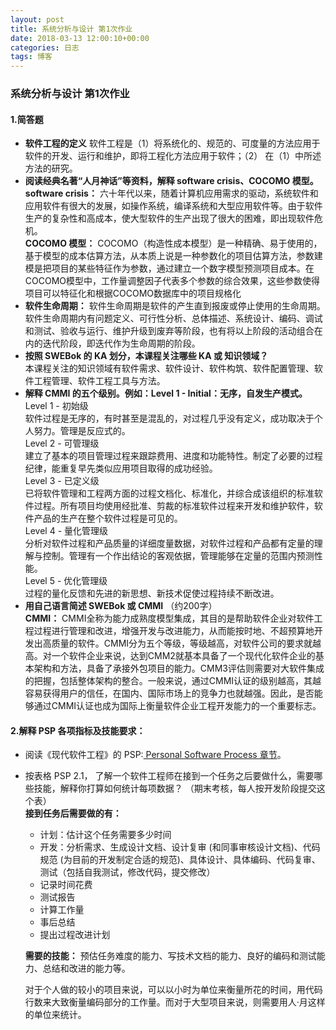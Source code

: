 ```yaml
---
layout: post
title: 系统分析与设计 第1次作业
date: 2018-03-13 12:00:10+00:00
categories: 日志
tags: 博客
---
```

### 系统分析与设计 第1次作业
#### 1.简答题
- **软件工程的定义**
软件工程是（1）将系统化的、规范的、可度量的方法应用于软件的开发、运行和维护，即将工程化方法应用于软件；（2） 在（1）中所述方法的研究。
- **阅读经典名著“人月神话”等资料，解释 software crisis、COCOMO 模型。**  
**software crisis：** 六十年代以来，随着计算机应用需求的驱动，系统软件和应用软件有很大的发展，如操作系统，编译系统和大型应用软件等。由于软件生产的复杂性和高成本，使大型软件的生产出现了很大的困难，即出现软件危机。  
**COCOMO 模型：** COCOMO（构造性成本模型）是一种精确、易于使用的，基于模型的成本估算方法，从本质上说是一种参数化的项目估算方法，参数建模是把项目的某些特征作为参数，通过建立一个数字模型预测项目成本。在COCOMO模型中，工作量调整因子代表多个参数的综合效果，这些参数使得项目可以特征化和根据COCOMO数据库中的项目规格化  
- **软件生命周期：** 软件生命周期是软件的产生直到报废或停止使用的生命周期。软件生命周期内有问题定义、可行性分析、总体描述、系统设计、编码、调试和测试、验收与运行、维护升级到废弃等阶段，也有将以上阶段的活动组合在内的迭代阶段，即迭代作为生命周期的阶段。
- **按照 SWEBok 的 KA 划分，本课程关注哪些 KA 或 知识领域？**  
本课程关注的知识领域有软件需求、软件设计、软件构筑、软件配置管理、软件工程管理、软件工程工具与方法。
- **解释 CMMI 的五个级别。例如：Level 1 - Initial：无序，自发生产模式。**  
Level 1 - 初始级  
软件过程是无序的，有时甚至是混乱的，对过程几乎没有定义，成功取决于个人努力。管理是反应式的。  
Level 2 - 可管理级  
建立了基本的项目管理过程来跟踪费用、进度和功能特性。制定了必要的过程纪律，能重复早先类似应用项目取得的成功经验。  
Level 3 - 已定义级  
已将软件管理和工程两方面的过程文档化、标准化，并综合成该组织的标准软件过程。所有项目均使用经批准、剪裁的标准软件过程来开发和维护软件，软件产品的生产在整个软件过程是可见的。  
Level 4 - 量化管理级  
分析对软件过程和产品质量的详细度量数据，对软件过程和产品都有定量的理解与控制。管理有一个作出结论的客观依据，管理能够在定量的范围内预测性能。  
Level 5 - 优化管理级  
过程的量化反馈和先进的新思想、新技术促使过程持续不断改进。  
- **用自己语言简述 SWEBok 或 CMMI** （约200字）  
**CMMI：** CMMI全称为能力成熟度模型集成，其目的是帮助软件企业对软件工程过程进行管理和改进，增强开发与改进能力，从而能按时地、不超预算地开发出高质量的软件。CMMI分为五个等级，等级越高，对软件公司的要求就越高。对一个软件企业来说，达到CMM2就基本具备了一个现代化软件企业的基本架构和方法，具备了承接外包项目的能力。CMM3评估则需要对大软件集成的把握，包括整体架构的整合。一般来说，通过CMMI认证的级别越高，其越容易获得用户的信任，在国内、国际市场上的竞争力也就越强。因此，是否能够通过CMMI认证也成为国际上衡量软件企业工程开发能力的一个重要标志。
#### 2.解释 PSP 各项指标及技能要求：
- 阅读《现代软件工程》的 PSP:[ Personal Software Process 章节](http://www.cnblogs.com/xinz/archive/2011/11/27/2265425.html)。  
- 按表格 PSP 2.1， 了解一个软件工程师在接到一个任务之后要做什么，需要哪些技能，解释你打算如何统计每项数据？ （期末考核，每人按开发阶段提交这个表）   
**接到任务后需要做的有：**  
	- 计划：估计这个任务需要多少时间
	- 开发：分析需求、生成设计文档、设计复审 (和同事审核设计文档)、代码规范 (为目前的开发制定合适的规范)、具体设计、具体编码、代码复审、测试（包括自我测试，修改代码，提交修改）
	- 记录时间花费
	- 测试报告
	- 计算工作量
	- 事后总结
	- 提出过程改进计划  

   **需要的技能：** 预估任务难度的能力、写技术文档的能力、良好的编码和测试能力、总结和改进的能力等。  

   对于个人做的较小的项目来说，可以以小时为单位来衡量所花的时间，用代码行数来大致衡量编码部分的工作量。而对于大型项目来说，则需要用人·月这样的单位来统计。
